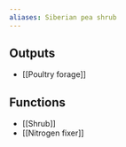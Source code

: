 ```yaml
---
aliases: Siberian pea shrub
---
```

## Outputs
- [[Poultry forage]]
## Functions
- [[Shrub]]
- [[Nitrogen fixer]]